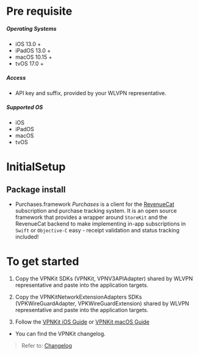# Pre requisite
##### Operating Systems
- iOS      13.0 +
- iPadOS   13.0 +
- macOS    10.15 +
- tvOS     17.0 +

##### Access
- API key and suffix, provided by your WLVPN representative.

##### Supported OS
- iOS
- iPadOS
- macOS
- tvOS
 
# InitialSetup
## Package install
- Purchases.framework
 *Purchases* is a client for the [RevenueCat](https://www.revenuecat.com/) subscription and purchase tracking system. It is an open source framework that provides a wrapper around `StoreKit` and the RevenueCat backend to make implementing in-app subscriptions in `Swift` or `Objective-C` easy - receipt validation and status tracking included!

# To get started

 1. Copy the VPNKit SDKs (VPNKit, VPNV3APIAdapter) shared by WLVPN representative and paste into the application targets.
    
 2. Copy the VPNKitNetworkExtensionAdapters SDKs (VPKWireGuardAdapter, VPKWireGuardExtension) shared by WLVPN representative and paste into the application targets.
 
 3. Follow the [VPNKit iOS Guide](https://github.com/wlvpn/ConsumerVPN-macOS/blob/main/SDK/Documentation/VPNKit%20iOS%20Guide.md) or [VPNKit macOS Guide](https://github.com/wlvpn/ConsumerVPN-macOS/blob/main/SDK/Documentation/VPNKit%20macOS%20Guide.md)


- You can find the VPNKit changelog.

> Refer to: [Changelog](https://github.com/wlvpn/ConsumerVPN-macOS/blob/main/SDK/Documentation/Changelog.md)
